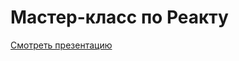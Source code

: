 # Мастер-класс по Реакту

[Смотреть презентацию](https://aminopyridin.github.io/react-for-testers-pres/index.html#/)